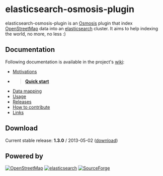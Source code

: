# elasticsearch-osmosis-plugin

elasticsearch-osmosis-plugin is an [Osmosis](http://wiki.openstreetmap.org/wiki/Osmosis) plugin that index [OpenStreetMap](http://www.openstreetmap.org) data into an [elasticsearch](http://www.elasticsearch.org) cluster. It aims to help indexing the world, no more, no less :)

## Documentation

Following documentation is available in the project's [wiki](https://github.com/ncolomer/elasticsearch-osmosis-plugin/wiki):

* [Motivations](https://github.com/ncolomer/elasticsearch-osmosis-plugin/wiki/Motivations)
* > **[Quick start](https://github.com/ncolomer/elasticsearch-osmosis-plugin/wiki/Quick-start)**
* [Data mapping](https://github.com/ncolomer/elasticsearch-osmosis-plugin/wiki/Data-mapping)
* [Usage](https://github.com/ncolomer/elasticsearch-osmosis-plugin/wiki/Usage)
* [Releases](https://github.com/ncolomer/elasticsearch-osmosis-plugin/wiki/Releases)
* [How to contribute](https://github.com/ncolomer/elasticsearch-osmosis-plugin/wiki/How-to-contribute)
* [Links](https://github.com/ncolomer/elasticsearch-osmosis-plugin/wiki/Links)

## Download

Current stable release: **1.3.0** / 2013-05-02 ([download](http://sourceforge.net/projects/es-osmosis/files/releases/elasticsearch-osmosis-plugin-1.3.0.jar))

## Powered by

[![OpenStreetMap](https://raw.github.com/ncolomer/elasticsearch-osmosis-plugin/master/assets/openstreetmap.png)](http://www.openstreetmap.org)
[![elasticsearch](https://raw.github.com/ncolomer/elasticsearch-osmosis-plugin/master/assets/elasticsearch.png)](http://www.elasticsearch.org)
[![SourceForge](https://raw.github.com/ncolomer/elasticsearch-osmosis-plugin/master/assets/sourceforge.png)](http://www.sourceforge.net)
